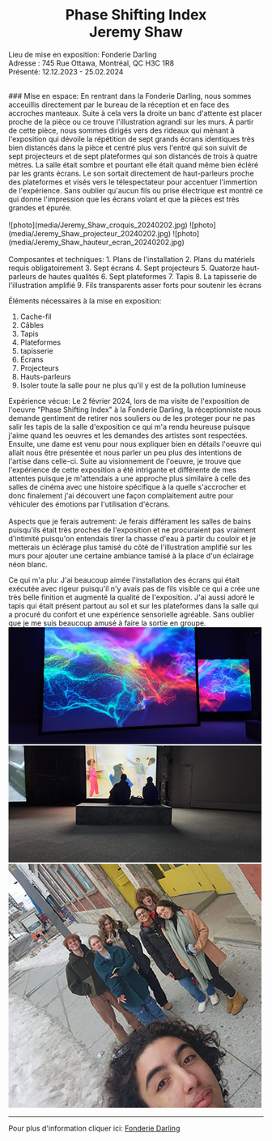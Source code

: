 <h1 align=center>
Phase Shifting Index<br>
Jeremy Shaw
</h1>

<p>
Lieu de mise en exposition: Fonderie Darling<br>
Adresse : 745 Rue Ottawa, Montréal, QC H3C 1R8<br>
Présenté: 12.12.2023 - 25.02.2024
</p>

</br>
### Mise en espace: 
En rentrant dans la Fonderie Darling, nous sommes acceuillis directement par le bureau de la réception et en face des accroches manteaux. Suite à cela vers la droite un banc d'attente est placer proche de la pièce ou ce trouve l'illustration agrandi sur les murs. À partir de cette pièce, nous sommes dirigés vers des rideaux qui mènant à l'exposition qui dévoile la répétition de sept grands écrans identiques très bien distancés dans la pièce et centré plus vers l'entré qui son suivit de sept projecteurs et de sept plateformes qui son distancés de trois à quatre mètres. La salle était sombre et pourtant elle était quand même bien écléré par les grants écrans. Le son sortait directement de haut-parleurs proche des plateformes et visés vers le télespectateur pour accentuer l'immertion de l'expérience. Sans oublier qu'aucun fils ou prise électrique est montré ce qui donne l'impression que les écrans volant et que la pièces est très grandes et épurée. 
<br>
<br>
![photo](media/Jeremy_Shaw_croquis_20240202.jpg)
![photo](media/Jeremy_Shaw_projecteur_20240202.jpg)
![photo](media/Jeremy_Shaw_hauteur_ecran_20240202.jpg)
</br>
<br>
Composantes et techniques:
1. Plans de l'installation
2. Plans du matériels requis obligatoirement
3. Sept écrans
4. Sept projecteurs
5. Quatorze haut-parleurs de hautes qualités
6. Sept plateformes
7. Tapis
8. La tapisserie de l'illustration amplifié
9. Fils transparents asser forts pour soutenir les écrans

Éléments nécessaires à la mise en exposition:
1. Cache-fil
2. Câbles
3. Tapis
4. Plateformes
5. tapisserie
6. Écrans
7. Projecteurs
8. Hauts-parleurs
9. Isoler toute la salle pour ne plus qu'il y est de la pollution lumineuse

Expérience vécue: 
Le 2 février 2024, lors de ma visite de l'exposition de l'oeuvre "Phase Shifting Index" à la Fonderie Darling, la réceptionniste nous demande gentiment de retirer nos souliers ou de les proteger pour ne pas salir les tapis de la salle d'exposition ce qui m'a rendu heureuse puisque j'aime quand les oeuvres et les demandes des artistes sont respectées. Ensuite, une dame est venu pour nous expliquer bien en détails l'oeuvre qui allait nous être présentée et nous parler un peu plus des intentions de l'artise dans celle-ci. Suite au visionnement de l'oeuvre, je trouve que l'expérience de cette exposition a été intrigante et différente de mes attentes puisque je m'attendais a une approche plus similaire à celle des salles de cinéma avec une histoire spécifique à la quelle s'accrocher et donc finalement j'ai découvert une façon complaitement autre pour véhiculer des émotions par l'utilisation d'écrans.
<br>
<br>
Aspects que je ferais autrement:
Je ferais différament les salles de bains puisqu'ils était très proches de l'exposition et ne procuraient pas vraiment d'intimité puisqu'on entendais tirer la chasse d'eau à partir du couloir et je metterais un éclérage plus tamisé du côté de l'illustration amplifié sur les murs pour ajouter une certaine ambiance tamisé à la place d'un éclairage néon blanc.

Ce qui m'a plu:
J'ai beaucoup aimée l'installation des écrans qui était exécutée avec rigeur puisqu'il n'y avais pas de fils visible ce qui a crée une très belle finition et augmenté la qualité de l'exposition. J'ai aussi adoré le tapis qui était présent partout au sol et sur les plateformes dans la salle qui a procuré du confort et une expérience sensorielle agréable. Sans oublier que je me suis beaucoup amusé à faire la sortie en groupe.
![photo](media/Jeremy_Shaw_ecran_allure_20240202.jpg)
![photo](media/Jeremy_Shaw_tapis_20240202.jpg)
![photo](media/Jeremy_Shaw_groupe_20240202.jpg)

<hr>

Pour plus d'information cliquer ici: [Fonderie Darling](https://fonderiedarling.org)
